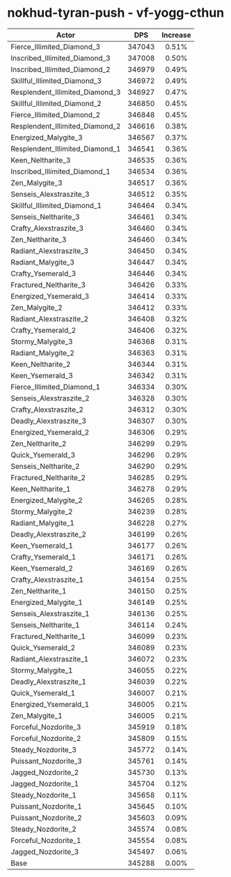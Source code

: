 # nokhud-tyran-push - vf-yogg-cthun
| Actor | DPS | Increase |
|---|:---:|:---:|
|Fierce_Illimited_Diamond_3|347043|0.51%|
|Inscribed_Illimited_Diamond_3|347008|0.50%|
|Inscribed_Illimited_Diamond_2|346979|0.49%|
|Skillful_Illimited_Diamond_3|346972|0.49%|
|Resplendent_Illimited_Diamond_3|346927|0.47%|
|Skillful_Illimited_Diamond_2|346850|0.45%|
|Fierce_Illimited_Diamond_2|346848|0.45%|
|Resplendent_Illimited_Diamond_2|346616|0.38%|
|Energized_Malygite_3|346567|0.37%|
|Resplendent_Illimited_Diamond_1|346541|0.36%|
|Keen_Neltharite_3|346535|0.36%|
|Inscribed_Illimited_Diamond_1|346534|0.36%|
|Zen_Malygite_3|346517|0.36%|
|Senseis_Alexstraszite_3|346512|0.35%|
|Skillful_Illimited_Diamond_1|346464|0.34%|
|Senseis_Neltharite_3|346461|0.34%|
|Crafty_Alexstraszite_3|346460|0.34%|
|Zen_Neltharite_3|346460|0.34%|
|Radiant_Alexstraszite_3|346450|0.34%|
|Radiant_Malygite_3|346447|0.34%|
|Crafty_Ysemerald_3|346446|0.34%|
|Fractured_Neltharite_3|346426|0.33%|
|Energized_Ysemerald_3|346414|0.33%|
|Zen_Malygite_2|346412|0.33%|
|Radiant_Alexstraszite_2|346408|0.32%|
|Crafty_Ysemerald_2|346406|0.32%|
|Stormy_Malygite_3|346368|0.31%|
|Radiant_Malygite_2|346363|0.31%|
|Keen_Neltharite_2|346344|0.31%|
|Keen_Ysemerald_3|346342|0.31%|
|Fierce_Illimited_Diamond_1|346334|0.30%|
|Senseis_Alexstraszite_2|346328|0.30%|
|Crafty_Alexstraszite_2|346312|0.30%|
|Deadly_Alexstraszite_3|346307|0.30%|
|Energized_Ysemerald_2|346306|0.29%|
|Zen_Neltharite_2|346299|0.29%|
|Quick_Ysemerald_3|346296|0.29%|
|Senseis_Neltharite_2|346290|0.29%|
|Fractured_Neltharite_2|346285|0.29%|
|Keen_Neltharite_1|346278|0.29%|
|Energized_Malygite_2|346265|0.28%|
|Stormy_Malygite_2|346239|0.28%|
|Radiant_Malygite_1|346228|0.27%|
|Deadly_Alexstraszite_2|346199|0.26%|
|Keen_Ysemerald_1|346177|0.26%|
|Crafty_Ysemerald_1|346171|0.26%|
|Keen_Ysemerald_2|346169|0.26%|
|Crafty_Alexstraszite_1|346154|0.25%|
|Zen_Neltharite_1|346150|0.25%|
|Energized_Malygite_1|346149|0.25%|
|Senseis_Alexstraszite_1|346136|0.25%|
|Senseis_Neltharite_1|346114|0.24%|
|Fractured_Neltharite_1|346099|0.23%|
|Quick_Ysemerald_2|346089|0.23%|
|Radiant_Alexstraszite_1|346072|0.23%|
|Stormy_Malygite_1|346055|0.22%|
|Deadly_Alexstraszite_1|346039|0.22%|
|Quick_Ysemerald_1|346007|0.21%|
|Energized_Ysemerald_1|346005|0.21%|
|Zen_Malygite_1|346005|0.21%|
|Forceful_Nozdorite_3|345919|0.18%|
|Forceful_Nozdorite_2|345809|0.15%|
|Steady_Nozdorite_3|345772|0.14%|
|Puissant_Nozdorite_3|345761|0.14%|
|Jagged_Nozdorite_2|345730|0.13%|
|Jagged_Nozdorite_1|345704|0.12%|
|Steady_Nozdorite_1|345658|0.11%|
|Puissant_Nozdorite_1|345645|0.10%|
|Puissant_Nozdorite_2|345603|0.09%|
|Steady_Nozdorite_2|345574|0.08%|
|Forceful_Nozdorite_1|345554|0.08%|
|Jagged_Nozdorite_3|345497|0.06%|
|Base|345288|0.00%|
